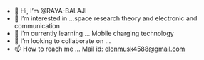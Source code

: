 - 👋 Hi, I’m @RAYA-BALAJI
- 👀 I’m interested in ...space research theory and electronic and communication
- 🌱 I’m currently learning ... Mobile charging technology
- 💞️ I’m looking to collaborate on ...
- 📫 How to reach me ... Mail id: elonmusk4588@gmail.com

<!---
RAYA-BALAJI/RAYA-BALAJI is a ✨ special ✨ repository because its `README.md` (this file) appears on your GitHub profile.
You can click the Preview link to take a look at your changes.
--->
